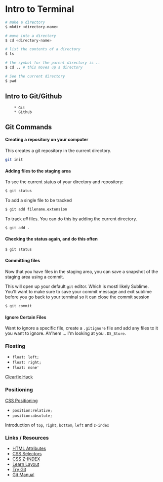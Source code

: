 # Intro to Terminal

```sh
# make a directory
$ mkdir <directory-name>

# move into a directory
$ cd <directory-name>

# list the contents of a directory
$ ls

# the symbol for the parent directory is ..
$ cd .. # this moves up a directory

# See the current directory
$ pwd
```

## Intro to Git/Github

        * Git
        * Github

## Git Commands

#### Creating a repository on your computer
This creates a git repository in the current directory.

```sh
git init
```

#### Adding files to the staging area

To see the current status of your directory and repository:

```sh
$ git status
```

To add a single file to be tracked

```sh
$ git add filename.extension
```

To track *all* files. You can do this by adding the current directory.

```sh
$ git add .
```

#### Checking the status again, and do this often
```sh
$ git status
```

#### Committing files
Now that you have files in the staging area, you can save a snapshot of the staging area using a commit.

This will open up your default `git` editor. Which is mostl likely Sublime. You'll want to make sure to save your commit message and exit sublime before you go back to your terminal so it can close the commit session

```sh
$ git commit 
```

#### Ignore Certain Files 

Want to ignore a specific file, create a `.gitignore` file and add any files to it you want to ignore. Ah'hem ... I'm looking at you `.DS_Store`.

### Floating

* `float: left;`
* `float: right;`
* `float: none'`

[Clearfix Hack](http://learnlayout.com/clearfix.html)


### Positioning

[CSS Positioning](https://developer.mozilla.org/en-US/docs/Web/CSS/position)

* `position:relative;`
* `position:absolute;`

Introduction of `top`, `right`, `bottom`, `left` and `z-index`

### Links / Resources

* [HTML Attributes](https://developer.mozilla.org/en-US/docs/Web/HTML/Attributes)
* [CSS Selectors](https://developer.mozilla.org/en-US/docs/Web/Guide/CSS/Getting_started/Selectors)
* [CSS Z-INDEX](https://developer.mozilla.org/en-US/docs/Web/Guide/CSS/Understanding_z_index/The_stacking_context)
* [Learn Layout](http://learnlayout.com/)
* [Try Git](https://try.github.io/levels/1/challenges/1)
* [Git Manual](http://git-scm.com/doc)
